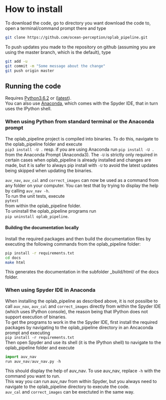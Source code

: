 # How to install

To download the code, go to directory you want download the code to, open a terminal/command prompt there and type
```bash
git clone https://github.com/ocean-perception/oplab_pipeline.git
```

To push updates you made to the repository on github (assuming you are using the master branch, which is the default), type
```bash
git add -u
git commit -m "Some message about the change"
git push origin master
```

## Running the code ##
Requires [Python3.6.2](https://www.python.org/downloads/release/python-362/) or ([latest](https://www.python.org/downloads/release/python3)).  
You can also use [Anaconda](https://www.anaconda.com/download/), which comes with the Spyder IDE, that in turn uses the IPython shell.

### When using Python from standard terminal or the Anaconda prompt ###
The oplab_pipeline project is compiled into binaries. To do this, navigate to the oplab_pipeline folder and execute  
`pip3 install -U .` resp. if you are using Anaconda run `pip install -U .` from the Anaconda Prompt (Anaconda3). The `-U` is strictly only required in certain cases when oplab_pipeline is already installed and changes are made, but it is safer to always pip install with `-U` to avoid the latest updates being skipped when updating the binaries.

`auv_nav`, `auv_cal` and `correct_images` can now be used as a command from any folder on your computer. You can test that by trying to display the help by calling `auv_nav -h`.  
To run the unit tests, execute  
`pytest`  
from within the oplab_pipeline folder.  
To uninstall the oplab_pipeline programs run  
`pip uninstall oplab_pipeline`.

#### Building the documentation locally ####
Install the required packages and then build the documentation files by executing the following commands from the oplab_pipeline folder:
```bash
pip install -r requirements.txt
cd docs
make html
```
This generates the documentation in the subfolder \_build/html/ of the docs folder. 


### When using Spyder IDE in Anaconda ###
When installing the oplab_pipeline as described above, it is not possilbe to call `auv_nav`, `auv_cal` and `correct_images` directly from within the Spyder IDE (which uses IPython console), the reason being that IPython does not support execution of binaries.  
To get the programs to work in the the Spyder IDE, first install the required packages by navigating to the oplab_pipeline directory in an Ancaconda prompt and executing  
`pip install -r requirements.txt`  
Then open Spyder and use its shell (it is the IPython shell) to navigate to the oplab_pipeline folder and execute
```python
import auv_nav
run auv_nav/auv_nav.py -h
```
This should display the help of auv_nav. To use auv_nav, replace `-h` with the command you want to run.  
This way you can run auv_nav from within Spyder, but you always need to navigate to the oplab_pipeline directory to execute the code.  
`auv_cal` and `correct_images` can be exectuted in the same way.
